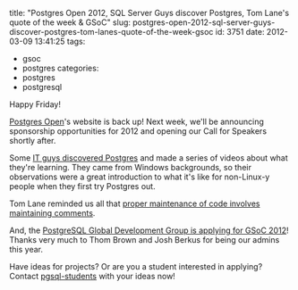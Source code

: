 title: "Postgres Open 2012, SQL Server Guys discover Postgres, Tom Lane's quote of the week & GSoC"
slug: postgres-open-2012-sql-server-guys-discover-postgres-tom-lanes-quote-of-the-week-gsoc
id: 3751
date: 2012-03-09 13:41:25
tags: 
- gsoc
- postgres
categories: 
- postgres
- postgresql

Happy Friday!

[Postgres Open](http://postgresopen.org)'s website is back up! Next week, we'll be announcing sponsorship opportunities for 2012 and opening our Call for Speakers shortly after. 

Some [IT guys discovered Postgres](http://www.youtube.com/watch?v=Rl_-lKxSBm4) and made a series of videos about what they're learning. They came from Windows backgrounds, so their observations were a great introduction to what it's like for non-Linux-y people when they first try Postgres out. 
<!--more-->
Tom Lane reminded us all that [proper maintenance of code involves maintaining comments](http://archives.postgresql.org/message-id/23264.1331232268@sss.pgh.pa.us). 

And, the [PostgreSQL Global Development Group is applying for GSoC 2012](http://wiki.postgresql.org/wiki/GSoC_2012)! Thanks very much to Thom Brown and Josh Berkus for being our admins this year.

Have ideas for projects? Or are you a student interested in applying? Contact [pgsql-students](http://archives.postgresql.org/pgsql-students/) with your ideas now!
